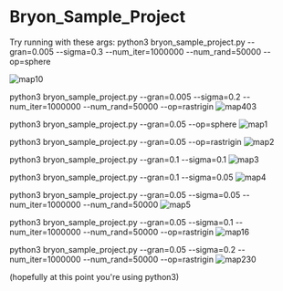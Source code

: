 # Bryon_Sample_Project


Try running with these args:
python3 bryon_sample_project.py --gran=0.005 --sigma=0.3 --num_iter=1000000 --num_rand=50000 --op=sphere

![map10](https://user-images.githubusercontent.com/44587911/171586239-d755735e-b39b-4887-8ab3-5011440220e7.png)


python3 bryon_sample_project.py --gran=0.005 --sigma=0.2 --num_iter=1000000 --num_rand=50000 --op=rastrigin
![map403](https://user-images.githubusercontent.com/44587911/171585426-2a116f7c-d979-4fd5-bb3e-1b9600d6eaa9.png)


python3 bryon_sample_project.py --gran=0.05 --op=sphere
![map1](https://user-images.githubusercontent.com/44587911/171583847-0303aa3a-3e03-443a-a828-81eee180ad31.png)


python3 bryon_sample_project.py --gran=0.05 --op=rastrigin
![map2](https://user-images.githubusercontent.com/44587911/171583872-4bf6049e-acf0-44ce-a8b5-014c3e751455.png)

python3 bryon_sample_project.py --gran=0.1 --sigma=0.1
![map3](https://user-images.githubusercontent.com/44587911/171583882-bf46af09-3c9d-4490-a5c0-1d7bb3d29876.png)

python3 bryon_sample_project.py --gran=0.1 --sigma=0.05
![map4](https://user-images.githubusercontent.com/44587911/171583891-56ea3041-3cf9-4586-8539-7c041552ab34.png)

python3 bryon_sample_project.py --gran=0.05 --sigma=0.05 --num_iter=1000000 --num_rand=50000
![map5](https://user-images.githubusercontent.com/44587911/171583913-06f9a750-c53c-4351-87b4-f8f71b148ee5.png)

python3 bryon_sample_project.py --gran=0.05 --sigma=0.1 --num_iter=1000000 --num_rand=50000 --op=rastrigin
![map16](https://user-images.githubusercontent.com/44587911/171585072-923ca449-34ee-4868-867e-b5cec425fbeb.png)

python3 bryon_sample_project.py --gran=0.05 --sigma=0.2 --num_iter=1000000 --num_rand=50000 --op=rastrigin
![map230](https://user-images.githubusercontent.com/44587911/171585110-80207e7c-7754-4569-9a74-7d84d32b2ed4.png)



(hopefully at this point you're using python3)
